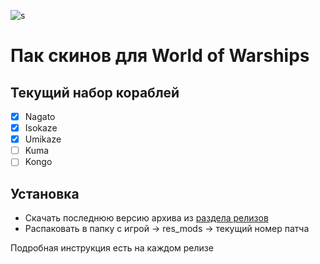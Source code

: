 ![s](http://img3.goodfon.su/wallpaper/big/9/6f/art-kikivi-kantai-collection.jpg)

# Пак скинов для World of Warships

## Текущий набор кораблей

- [x] Nagato
- [x] Isokaze
- [x] Umikaze
- [ ] Kuma
- [ ] Kongo

## Установка

- Скачать последнюю версию архива из [раздела релизов]("/releases")
- Распаковать в папку с игрой -> res_mods -> текущий номер патча

Подробная инструкция есть на каждом релизе
